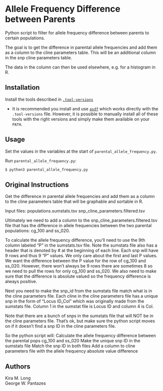 # Allele Frequency Difference between Parents

Python script to filter for allele frequency difference between parents to certain populations.

The goal is to get the difference in parental allele frequencies and add them as a column to the cline parameters table. This will be an additional column in the snp cline parameters table.

The data in the column can then be used elsewhere, e.g. for a histogram in R.

## Installation

Install the tools described in [`.tool-versions`](./.tool-versions)

- It is recommended you install and use [`asdf`](https://asdf-vm.com/) which works directly with the `.tool-versions` file. However, it is possible to manually install all of these tools with the right versions and simply make them available on your `PATH`.

## Usage

Set the values in the variables at the start of `parental_allele_frequency.py`.

Run `parental_allele_frequency.py`:

```sh
$ python3 parental_allele_frequency.py
```

## Original Instructions

Get the difference in parental allele frequencies and add them as a column to the cline parameters table that will be graphable and sortable in R.
>
Input files:
populations.sumstats.tsv
snp_cline_parameters.filtered.tsv

Ultimately we need to add a column to the snp_cline_parameters.filtered.tsv file that has the difference in allele frequencies between the two parental populations: cg_100 and ss_020.

To calculate the allele frequency difference, you’ll need to use the 9th column labeled “P” in the sumstats.tsv file. Note the sumstats file also has a header that is denoted by # at the beginning of each line. Each snp will have 9 rows and thus 9 “P” values. We only care about the first and last P values. We want the difference between the P value for the row of cg_100 and ss_020. However, there won’t always be 9 rows there are sometimes 8 so we need to pull the rows for only cg_100 and ss_020. We also need to make sure that the difference is absolute valued so the frequency difference is always positive.

Next you need to make the snp_id from the sumstats file match what is in the cline parameters file. Each cline in the cline parameters file has a unique snp in the form of “Locus ID_Col” which was originally made from the sumstats file. Column 1 in the sumstat file is Locus ID and column 4 is Col.

Note that there are a bunch of snps in the sumstats file that will NOT be in the cline parameters file. That’s ok, but make sure the python script moves on if it doesn’t find a snp ID in the cline parameters file.

So the python script will:
Calculate the allele frequency difference between the parental pops cg_100 and ss_020
Make the unique snp ID in the sumstats file
Match the snp ID in both files
Add a column to cline parameters file with the allele frequency absolute value difference

## Authors

Kira M. Long  
George W. Pantazes

